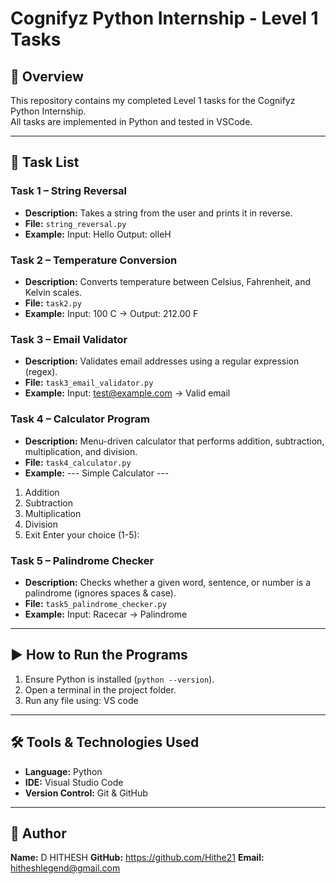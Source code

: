 # Cognifyz Python Internship - Level 1 Tasks

## 📌 Overview
This repository contains my completed Level 1 tasks for the Cognifyz Python Internship.  
All tasks are implemented in Python and tested in VSCode.

---

## 📂 Task List

### **Task 1 – String Reversal**
- **Description:** Takes a string from the user and prints it in reverse.
- **File:** `string_reversal.py`
- **Example:**
Input: Hello
Output: olleH

### **Task 2 – Temperature Conversion**
- **Description:** Converts temperature between Celsius, Fahrenheit, and Kelvin scales.
- **File:** `task2.py`
- **Example:**
Input: 100 C → Output: 212.00 F


### **Task 3 – Email Validator**
- **Description:** Validates email addresses using a regular expression (regex).
- **File:** `task3_email_validator.py`
- **Example:**
Input: test@example.com → Valid email


### **Task 4 – Calculator Program**
- **Description:** Menu-driven calculator that performs addition, subtraction, multiplication, and division.
- **File:** `task4_calculator.py`
- **Example:**
--- Simple Calculator ---
1. Addition
2. Subtraction
3. Multiplication
4. Division
5. Exit
Enter your choice (1-5): 

### **Task 5 – Palindrome Checker**
- **Description:** Checks whether a given word, sentence, or number is a palindrome (ignores spaces & case).
- **File:** `task5_palindrome_checker.py`
- **Example:**
Input: Racecar → Palindrome

---

## ▶ How to Run the Programs
1. Ensure Python is installed (`python --version`).
2. Open a terminal in the project folder.
3. Run any file using: VS code

---

## 🛠 Tools & Technologies Used
- **Language:** Python
- **IDE:** Visual Studio Code
- **Version Control:** Git & GitHub

---

## 👤 Author
**Name:** D HITHESH 
**GitHub:** https://github.com/Hithe21
**Email:** hitheshlegend@gmail.com
